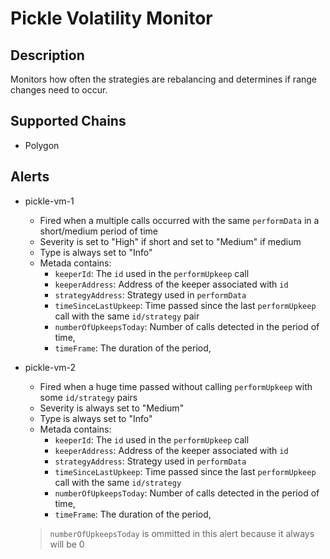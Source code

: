 # Pickle Volatility Monitor

## Description

Monitors how often the strategies are rebalancing and determines if range changes need to occur.

## Supported Chains

- Polygon

## Alerts

- pickle-vm-1
  - Fired when a multiple calls occurred with the same `performData` in a short/medium period of time
  - Severity is set to "High" if short and set to "Medium" if medium 
  - Type is always set to "Info" 
  - Metada contains:
    - `keeperId`: The `id` used in the `performUpkeep` call
    - `keeperAddress`: Address of the keeper associated with `id`
    - `strategyAddress`: Strategy used in `performData`
    - `timeSinceLastUpkeep`: Time passed since the last `performUpkeep` call with the same `id/strategy` pair
    - `numberOfUpkeepsToday`: Number of calls detected in the period of time,
    - `timeFrame`: The duration of the period,

- pickle-vm-2
  - Fired when a huge time passed without calling `performUpkeep` with some `id/strategy` pairs
  - Severity is always set to "Medium" 
  - Type is always set to "Info" 
  - Metada contains:
    - `keeperId`: The `id` used in the `performUpkeep` call
    - `keeperAddress`: Address of the keeper associated with `id`
    - `strategyAddress`: Strategy used in `performData`
    - `timeSinceLastUpkeep`: Time passed since the last `performUpkeep` call with the same `id/strategy`
    - `numberOfUpkeepsToday`: Number of calls detected in the period of time,
    - `timeFrame`: The duration of the period,
  > `numberOfUpkeepsToday` is ommitted in this alert because it always will be 0

